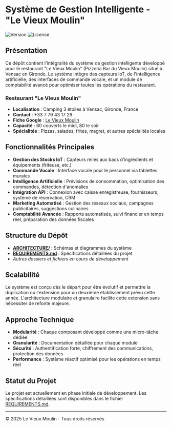 # Système de Gestion Intelligente - "Le Vieux Moulin"

![Version](https://img.shields.io/badge/version-1.0.0-blue.svg)
![License](https://img.shields.io/badge/license-Proprietary-red.svg)

## Présentation

Ce dépôt contient l'intégralité du système de gestion intelligente développé pour le restaurant "Le Vieux Moulin" (Pizzeria Bar du Vieux Moulin) situé à Vensac en Gironde. Le système intègre des capteurs IoT, de l'intelligence artificielle, des interfaces de commande vocale, et un module de comptabilité avancé pour optimiser toutes les opérations du restaurant.

### Restaurant "Le Vieux Moulin"
- **Localisation** : Camping 3 étoiles à Vensac, Gironde, France
- **Contact** : +33 7 79 43 17 29
- **Fiche Google** : [Le Vieux Moulin](https://g.co/kgs/ua1rt2j)
- **Capacité** : 60 couverts le midi, 80 le soir
- **Spécialités** : Pizzas, salades, frites, magret, et autres spécialités locales

## Fonctionnalités Principales

- **Gestion des Stocks IoT** : Capteurs reliés aux bacs d'ingrédients et équipements (friteuse, etc.)
- **Commande Vocale** : Interface vocale pour le personnel via tablettes murales
- **Intelligence Artificielle** : Prévisions de consommation, optimisation des commandes, détection d'anomalies
- **Intégration API** : Connexion avec caisse enregistreuse, fournisseurs, système de réservation, CRM
- **Marketing Automatisé** : Gestion des réseaux sociaux, campagnes publicitaires, suggestions culinaires
- **Comptabilité Avancée** : Rapports automatisés, suivi financier en temps réel, préparation des données fiscales

## Structure du Dépôt

- **[ARCHITECTURE/](./ARCHITECTURE/)** : Schémas et diagrammes du système
- **[REQUIREMENTS.md](./REQUIREMENTS.md)** : Spécifications détaillées du projet
- *Autres dossiers et fichiers en cours de développement*

## Scalabilité

Le système est conçu dès le départ pour être évolutif et permettre la duplication ou l'extension pour un deuxième établissement prévu cette année. L'architecture modulaire et granulaire facilite cette extension sans nécessiter de refonte majeure.

## Approche Technique

- **Modularité** : Chaque composant développé comme une micro-tâche dédiée
- **Granularité** : Documentation détaillée pour chaque module
- **Sécurité** : Authentification forte, chiffrement des communications, protection des données
- **Performance** : Système réactif optimisé pour les opérations en temps réel

## Statut du Projet

Le projet est actuellement en phase initiale de développement. Les spécifications détaillées sont disponibles dans le fichier [REQUIREMENTS.md](./REQUIREMENTS.md).

---

© 2025 Le Vieux Moulin - Tous droits réservés
